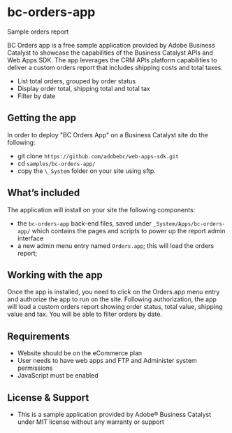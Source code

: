 # bc-orders-app

Sample orders report

BC Orders app is a free sample application provided by Adobe Business Catalyst to showcase the capabilities of the Business Catalyst APIs and Web Apps SDK. The app leverages the CRM APIs platform capabilities to deliver a custom orders report that includes shipping costs and total taxes.

+ List total orders, grouped by order status
+ Display order total, shipping total and total tax
+ Filter by date

## Getting the app

In order to deploy "BC Orders App" on a Business Catalyst site do the following:

+ git clone `https://github.com/adobebc/web-apps-sdk.git`
+ cd `samples/bc-orders-app/`
+ copy the `\_System` folder on your site using sftp.

## What’s included

The application will install on your site the following components:

+ the `bc-orders-app` back-end files, saved under `_System/Apps/bc-orders-app/` which contains the pages and scripts to power up the report admin interface
+ a new admin menu entry named `Orders.app`; this will load the orders report;

## Working with the app

Once the app is installed, you need to click on the Orders.app menu entry and authorize the app to run on the site. Following authorization, the app will load a custom orders report showing order status, total value, shipping value and tax. You will be able to filter orders by date.

## Requirements

+ Website should be on the eCommerce plan
+ User needs to have web apps and FTP and Administer system permissions
+ JavaScript must be enabled

## License & Support

+	This is a sample application provided by Adobe® Business Catalyst under MIT license without any warranty or support
